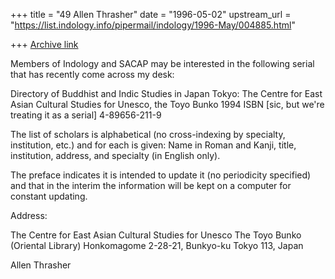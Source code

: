 +++
title = "49 Allen Thrasher"
date = "1996-05-02"
upstream_url = "https://list.indology.info/pipermail/indology/1996-May/004885.html"

+++
[Archive link](https://list.indology.info/pipermail/indology/1996-May/004885.html)

Members of Indology and SACAP may be interested in the following serial 
that has recently come across my desk:

Directory of Buddhist and Indic Studies in Japan
Tokyo: The Centre for East Asian Cultural Studies for Unesco, the Toyo Bunko
1994
ISBN [sic, but we're treating it as a serial] 4-89656-211-9

The list of scholars is alphabetical (no cross-indexing by specialty, 
institution, etc.) and for each is given: Name in Roman and Kanji, 
title, institution, address, and specialty (in English only).

The preface indicates it is intended to update it (no periodicity 
specified) and that in the interim the information will be kept on a 
computer for constant updating.

Address:

The Centre for East Asian Cultural Studies for Unesco
The Toyo Bunko (Oriental Library)
Honkomagome 2-28-21, Bunkyo-ku
Tokyo 113, Japan


Allen Thrasher




